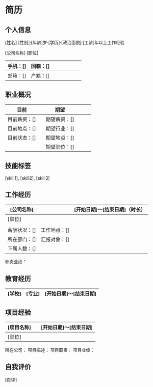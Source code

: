 # 简历

## 个人信息

[姓名]		[性别]·[年龄]岁·[学历]·[政治面貌]·[工龄]年以上工作经验

[公司名称]·[职位]

| 手机：[] | 国籍：[] |      |      |      |      |      |      |
| :------- | -------- | ---- | ---- | ---- | ---- | ---- | ---- |
| 邮箱：[] | 户籍：[] |      |      |      |      |      |      |

## 职业概况

| **目前**     |      | **期望**     |      |      |      |
| ------------ | ---- | ------------ | ---- | ---- | ---- |
| 目前薪资：[] |      | 期望薪资：[] |      |      |      |
| 目前地点：[] |      | 期望行业：[] |      |      |      |
| 目前状态：[] |      | 期望地点：[] |      |      |      |
|              |      | 期望职位：[] |      |      |      |

## 技能标签

[skill1], [skill2], [skill3]

## 工作经历

| **[公司名称]** |              | [开始日期]～[结束日期]（时长） |
| -------------- | ------------ | -----------------------------: |
| [职位]         |              |                                |
|                |              |                                |
| 薪酬状况：[]   | 工作地点：[] |                                |
| 所在部门：[]   | 汇报对象：[] |                                |
| 下属人数：[]   |              |                                |

职责业绩：

## 教育经历

| [学校] | [专业] | [开始日期]～[结束日期] |
| ------ | ------ | ---------------------: |

## 项目经验

| **[项目名称]** |      | [开始日期]～[结束日期] |
| -------------- | ---- | ---------------------: |
| [职位]         |      |                        |

所在公司：
项目描述：
项目职责：
项目业绩：

## 自我评价

[自评]
